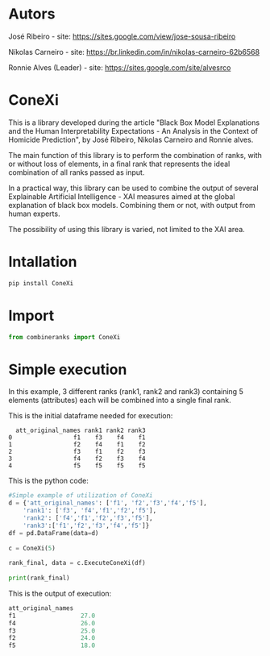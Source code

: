 # Autors

José Ribeiro - site: https://sites.google.com/view/jose-sousa-ribeiro

Níkolas Carneiro - site: https://br.linkedin.com/in/nikolas-carneiro-62b6568

Ronnie Alves (Leader) - site: https://sites.google.com/site/alvesrco

# ConeXi

This is a library developed during the article "Black Box Model Explanations and the Human Interpretability Expectations - An Analysis in the Context of Homicide Prediction", by José Ribeiro, Nikolas Carneiro and Ronnie alves.

The main function of this library is to perform the combination of ranks, with or without loss of elements, in a final rank that represents the ideal combination of all ranks passed as input.

In a practical way, this library can be used to combine the output of several Explainable Artificial Intelligence - XAI measures aimed at the global explanation of black box models. Combining them or not, with output from human experts.

The possibility of using this library is varied, not limited to the XAI area.

# Intallation

```python
pip install ConeXi
```

# Import

```python
from combineranks import ConeXi
```

# Simple execution

In this example, 3 different ranks (rank1, rank2 and rank3) containing 5 elements (attributes) each will be combined into a single final rank.

This is the initial dataframe needed for execution:

```
  att_original_names rank1 rank2 rank3
0                 f1    f3    f4    f1
1                 f2    f4    f1    f2
2                 f3    f1    f2    f3
3                 f4    f2    f3    f4
4                 f5    f5    f5    f5
```

This is the python code:

```python
#Simple example of utilization of ConeXi
d = {'att_original_names': ['f1', 'f2','f3','f4','f5'], 
    'rank1': ['f3', 'f4','f1','f2','f5'],
    'rank2': ['f4','f1','f2','f3','f5'],
    'rank3':['f1','f2','f3','f4','f5']}
df = pd.DataFrame(data=d)
    
c = ConeXi(5)
    
rank_final, data = c.ExecuteConeXi(df)
    
print(rank_final)
```

This is the output of execution:

```python
att_original_names      
f1                  27.0
f4                  26.0
f3                  25.0
f2                  24.0
f5                  18.0
```
